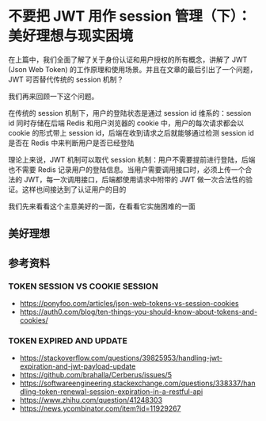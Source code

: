 # 不要把 JWT 用作 session 管理（下）：美好理想与现实困境

在上篇中，我们全面了解了关于身份认证和用户授权的所有概念，讲解了 JWT (Json Web Token) 的工作原理和使用场景。并且在文章的最后引出了一个问题，JWT 可否替代传统的 session 机制？

我们再来回顾一下这个问题。

在传统的 session 机制下，用户的登陆状态是通过 session id 维系的：session id 同时存储在后端 Redis 和用户浏览器的 cookie 中，用户的每次请求都会以 cookie 的形式带上 session id，后端在收到请求之后就能够通过检测 session id 是否在 Redis 中来判断用户是否已经登陆

理论上来说，JWT 机制可以取代 session 机制：用户不需要提前进行登陆，后端也不需要 Redis 记录用户的登陆信息。当用户需要调用接口时，必须上传一个合法的 JWT，每一次调用接口，后端都使用请求中附带的 JWT 做一次合法性的验证。这样也间接达到了认证用户的目的

我们先来看看这个主意美好的一面，在看看它实施困难的一面

## 美好理想




## 参考资料

### TOKEN SESSION VS COOKIE SESSION

* https://ponyfoo.com/articles/json-web-tokens-vs-session-cookies
* https://auth0.com/blog/ten-things-you-should-know-about-tokens-and-cookies/

### TOKEN EXPIRED AND UPDATE

* https://stackoverflow.com/questions/39825953/handling-jwt-expiration-and-jwt-payload-update
* https://github.com/brahalla/Cerberus/issues/5
* https://softwareengineering.stackexchange.com/questions/338337/handling-token-renewal-session-expiration-in-a-restful-api
* https://www.zhihu.com/question/41248303
* https://news.ycombinator.com/item?id=11929267